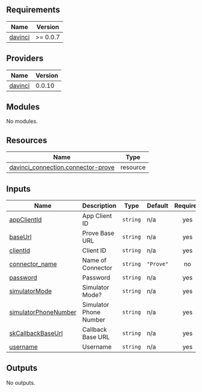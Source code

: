 <!-- BEGIN_TF_DOCS -->
## Requirements

| Name | Version |
|------|---------|
| <a name="requirement_davinci"></a> [davinci](#requirement\_davinci) | >= 0.0.7 |

## Providers

| Name | Version |
|------|---------|
| <a name="provider_davinci"></a> [davinci](#provider\_davinci) | 0.0.10 |

## Modules

No modules.

## Resources

| Name | Type |
|------|------|
| [davinci_connection.connector-prove](https://registry.terraform.io/providers/samir-gandhi/davinci/latest/docs/resources/connection) | resource |

## Inputs

| Name | Description | Type | Default | Required |
|------|-------------|------|---------|:--------:|
| <a name="input_appClientId"></a> [appClientId](#input\_appClientId) | App Client ID | `string` | n/a | yes |
| <a name="input_baseUrl"></a> [baseUrl](#input\_baseUrl) | Prove Base URL | `string` | n/a | yes |
| <a name="input_clientId"></a> [clientId](#input\_clientId) | Client ID | `string` | n/a | yes |
| <a name="input_connector_name"></a> [connector\_name](#input\_connector\_name) | Name of Connector | `string` | `"Prove"` | no |
| <a name="input_password"></a> [password](#input\_password) | Password | `string` | n/a | yes |
| <a name="input_simulatorMode"></a> [simulatorMode](#input\_simulatorMode) | Simulator Mode? | `string` | n/a | yes |
| <a name="input_simulatorPhoneNumber"></a> [simulatorPhoneNumber](#input\_simulatorPhoneNumber) | Simulator Phone Number | `string` | n/a | yes |
| <a name="input_skCallbackBaseUrl"></a> [skCallbackBaseUrl](#input\_skCallbackBaseUrl) | Callback Base URL | `string` | n/a | yes |
| <a name="input_username"></a> [username](#input\_username) | Username | `string` | n/a | yes |

## Outputs

No outputs.
<!-- END_TF_DOCS -->